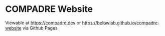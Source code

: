# COMPADRE Website 

Viewable at https://compadre.dev or https://belowlab.github.io/compadre-website via Github Pages